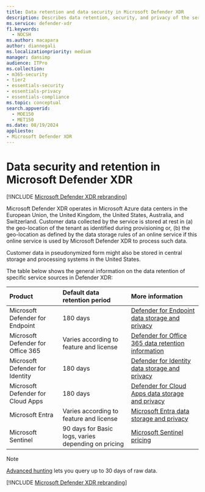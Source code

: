 ```yaml
---
title: Data retention and data security in Microsoft Defender XDR
description: Describes data retention, security, and privacy of the service.
ms.service: defender-xdr
f1.keywords: 
  - NOCSH
ms.author: macapara
author: diannegali
ms.localizationpriority: medium
manager: dansimp
audience: ITPro
ms.collection: 
- m365-security
- tier2
- essentials-security
- essentials-privacy
- essentials-compliance
ms.topic: conceptual
search.appverid: 
  - MOE150
  - MET150
ms.date: 08/19/2024
appliesto: 
- Microsoft Defender XDR 
---
```


# Data security and retention in Microsoft Defender XDR

[!INCLUDE [Microsoft Defender XDR rebranding](../includes/microsoft-defender.md)]

Microsoft Defender XDR operates in Microsoft Azure data centers in the European Union, the United Kingdom, the United States, Australia, and Switzerland. Customer data collected by the service is stored at rest in (a) the geo-location of the tenant as identified during provisioning or, (b) the geo-location as defined by the data storage rules of an online service if this online service is used by Microsoft Defender XDR to process such data.

Customer data in pseudonymized form might also be stored in central storage and processing systems in the United States.

The table below shows the general information on the data retention of specific service sources in Defender XDR:

|Product|Default data retention period|More information|
|:---|:---|:---|
|Microsoft Defender for Endpoint|180 days|[Defender for Endpoint data storage and privacy](/defender-endpoint/data-storage-privacy)|
|Microsoft Defender for Office 365|Varies according to feature and license|[Defender for Office 365 data retention information](/defender-office-365/mdo-data-retention)|
|Microsoft Defender for Identity|180 days|[Defender for Identity data storage and privacy](/defender-for-identity/privacy-compliance)|
|Microsoft Defender for Cloud Apps|180 days|[Defender for Cloud Apps data storage and privacy](/defender-cloud-apps/cas-compliance-trust)|
|Microsoft Entra|Varies according to feature and license|[Microsoft Entra data storage and privacy](/entra/identity/monitoring-health/reference-reports-data-retention)|
|Microsoft Sentinel|90 days for Basic logs, varies depending on pricing|[Microsoft Sentinel pricing](https://azure.microsoft.com/pricing/details/microsoft-sentinel/)|

> [!NOTE]
> [Advanced hunting](advanced-hunting-overview.md) lets you query up to 30 days of raw data.

[!INCLUDE [Microsoft Defender XDR rebranding](../includes/defender-m3d-techcommunity.md)]
